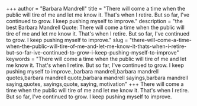 +++
author = "Barbara Mandrell"
title = "There will come a time when the public will tire of me and let me know it. That's when I retire. But so far, I've continued to grow. I keep pushing myself to improve."
description = "the best Barbara Mandrell Quote: There will come a time when the public will tire of me and let me know it. That's when I retire. But so far, I've continued to grow. I keep pushing myself to improve."
slug = "there-will-come-a-time-when-the-public-will-tire-of-me-and-let-me-know-it-thats-when-i-retire-but-so-far-ive-continued-to-grow-i-keep-pushing-myself-to-improve"
keywords = "There will come a time when the public will tire of me and let me know it. That's when I retire. But so far, I've continued to grow. I keep pushing myself to improve.,barbara mandrell,barbara mandrell quotes,barbara mandrell quote,barbara mandrell sayings,barbara mandrell saying,quotes, sayings,quote, saying, motivation"
+++
There will come a time when the public will tire of me and let me know it. That's when I retire. But so far, I've continued to grow. I keep pushing myself to improve.
